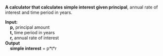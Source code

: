 **A calculator that calculates simple interest given principal**, annual rate of interest and time period in years.

**Input:**
<br>&nbsp;&nbsp;&nbsp;&nbsp;**p,** principal amount
<br>&nbsp;&nbsp;&nbsp;&nbsp;**t,** time period in years
<br>&nbsp;&nbsp;&nbsp;&nbsp;**r,** annual rate of interest
<br>**Output**
<br>&nbsp;&nbsp;&nbsp;&nbsp;**simple interest** = p\*t\*r
